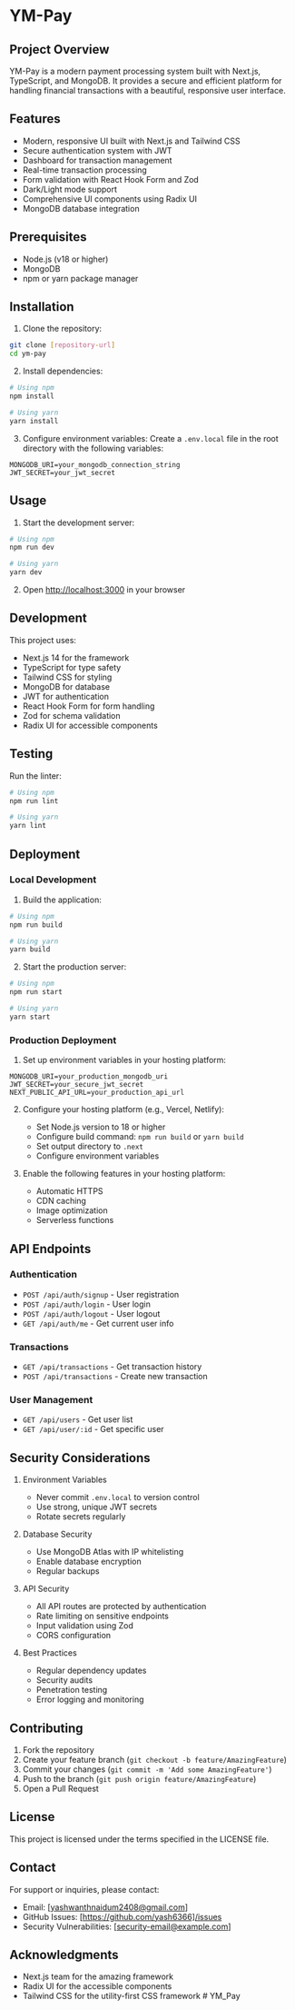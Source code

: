 # YM-Pay

## Project Overview
YM-Pay is a modern payment processing system built with Next.js, TypeScript, and MongoDB. It provides a secure and efficient platform for handling financial transactions with a beautiful, responsive user interface.

## Features
- Modern, responsive UI built with Next.js and Tailwind CSS
- Secure authentication system with JWT
- Dashboard for transaction management
- Real-time transaction processing
- Form validation with React Hook Form and Zod
- Dark/Light mode support
- Comprehensive UI components using Radix UI
- MongoDB database integration

## Prerequisites
- Node.js (v18 or higher)
- MongoDB
- npm or yarn package manager

## Installation
1. Clone the repository:
```bash
git clone [repository-url]
cd ym-pay
```

2. Install dependencies:
```bash
# Using npm
npm install

# Using yarn
yarn install
```

3. Configure environment variables:
Create a `.env.local` file in the root directory with the following variables:
```
MONGODB_URI=your_mongodb_connection_string
JWT_SECRET=your_jwt_secret
```

## Usage
1. Start the development server:
```bash
# Using npm
npm run dev

# Using yarn
yarn dev
```

2. Open [http://localhost:3000](http://localhost:3000) in your browser

## Development
This project uses:
- Next.js 14 for the framework
- TypeScript for type safety
- Tailwind CSS for styling
- MongoDB for database
- JWT for authentication
- React Hook Form for form handling
- Zod for schema validation
- Radix UI for accessible components

## Testing
Run the linter:
```bash
# Using npm
npm run lint

# Using yarn
yarn lint
```

## Deployment
### Local Development
1. Build the application:
```bash
# Using npm
npm run build

# Using yarn
yarn build
```

2. Start the production server:
```bash
# Using npm
npm run start

# Using yarn
yarn start
```

### Production Deployment
1. Set up environment variables in your hosting platform:
```
MONGODB_URI=your_production_mongodb_uri
JWT_SECRET=your_secure_jwt_secret
NEXT_PUBLIC_API_URL=your_production_api_url
```

2. Configure your hosting platform (e.g., Vercel, Netlify):
   - Set Node.js version to 18 or higher
   - Configure build command: `npm run build` or `yarn build`
   - Set output directory to `.next`
   - Configure environment variables

3. Enable the following features in your hosting platform:
   - Automatic HTTPS
   - CDN caching
   - Image optimization
   - Serverless functions

## API Endpoints
### Authentication
- `POST /api/auth/signup` - User registration
- `POST /api/auth/login` - User login
- `POST /api/auth/logout` - User logout
- `GET /api/auth/me` - Get current user info

### Transactions
- `GET /api/transactions` - Get transaction history
- `POST /api/transactions` - Create new transaction

### User Management
- `GET /api/users` - Get user list
- `GET /api/user/:id` - Get specific user

## Security Considerations
1. Environment Variables
   - Never commit `.env.local` to version control
   - Use strong, unique JWT secrets
   - Rotate secrets regularly

2. Database Security
   - Use MongoDB Atlas with IP whitelisting
   - Enable database encryption
   - Regular backups

3. API Security
   - All API routes are protected by authentication
   - Rate limiting on sensitive endpoints
   - Input validation using Zod
   - CORS configuration

4. Best Practices
   - Regular dependency updates
   - Security audits
   - Penetration testing
   - Error logging and monitoring

## Contributing
1. Fork the repository
2. Create your feature branch (`git checkout -b feature/AmazingFeature`)
3. Commit your changes (`git commit -m 'Add some AmazingFeature'`)
4. Push to the branch (`git push origin feature/AmazingFeature`)
5. Open a Pull Request

## License
This project is licensed under the terms specified in the LICENSE file.

## Contact
For support or inquiries, please contact:
- Email: [yashwanthnaidum2408@gmail.com]
- GitHub Issues: [https://github.com/yash6366]/issues
- Security Vulnerabilities: [security-email@example.com]

## Acknowledgments
- Next.js team for the amazing framework
- Radix UI for the accessible components
- Tailwind CSS for the utility-first CSS framework # YM_Pay

